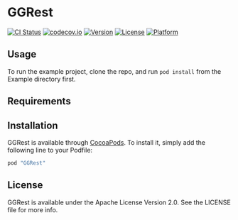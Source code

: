 # GGRest

[![CI Status](http://img.shields.io/travis/greengrowapps/GGRest.svg?style=flat)](https://travis-ci.org/greengrowapps/GGRest)
[![codecov.io](https://codecov.io/github/greengrowapps/GGRest/coverage.svg?branch=master)](https://codecov.io/github/greengrowapps/GGRest?branch=master)
[![Version](https://img.shields.io/cocoapods/v/GGRest.svg?style=flat)](http://cocoapods.org/pods/GGRest)
[![License](https://img.shields.io/cocoapods/l/GGRest.svg?style=flat)](http://cocoapods.org/pods/GGRest)
[![Platform](https://img.shields.io/cocoapods/p/GGRest.svg?style=flat)](http://cocoapods.org/pods/GGRest)

## Usage

To run the example project, clone the repo, and run `pod install` from the Example directory first.

## Requirements

## Installation

GGRest is available through [CocoaPods](http://cocoapods.org). To install
it, simply add the following line to your Podfile:

```ruby
pod "GGRest"
```

## License

GGRest is available under the  Apache License Version 2.0. See the LICENSE file for more info.
